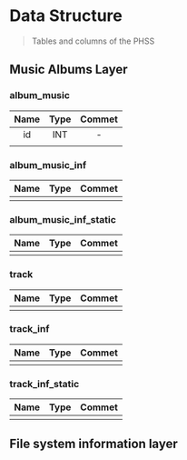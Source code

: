 # Data Structure

>Tables and columns of the PHSS

## Music Albums Layer

### album_music
|    Name    |   Type    |   Commet    |
|:----------:|:---------:|:-----------:|
|     id     |    INT    |      -      |
|            |           |             |

### album_music_inf

|    Name    |   Type    |   Commet    |
|:----------:|:---------:|:-----------:|
|            |           |             |

### album_music_inf_static

|    Name    |   Type    |   Commet    |
|:----------:|:---------:|:-----------:|
|            |           |             |

### track

|    Name    |   Type    |   Commet    |
|:----------:|:---------:|:-----------:|
|            |           |             |

### track_inf

|    Name    |   Type    |   Commet    |
|:----------:|:---------:|:-----------:|
|            |           |             |

### track_inf_static

|    Name    |   Type    |   Commet    |
|:----------:|:---------:|:-----------:|
|            |           |             |

## File system information layer

###